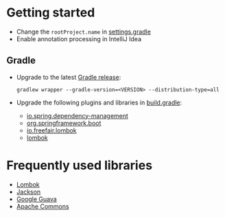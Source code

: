 # Getting started

- Change the `rootProject.name` in  [settings.gradle](settings.gradle)
- Enable annotation processing in IntelliJ Idea

## Gradle

- Upgrade to the latest [Gradle release](https://gradle.org/releases/):
    ```shell script
    gradlew wrapper --gradle-version=<VERSION> --distribution-type=all
    ```

- Upgrade the following plugins and libraries in [build.gradle](build.gradle):
    - [io.spring.dependency-management](https://plugins.gradle.org/plugin/io.spring.dependency-management) 
    - [org.springframework.boot](https://plugins.gradle.org/plugin/org.springframework.boot)
    - [io.freefair.lombok](https://plugins.gradle.org/plugin/io.freefair.lombok)
    - [lombok](https://projectlombok.org/download)

# Frequently used libraries 

- [Lombok](https://projectlombok.org/setup/gradle)
- [Jackson](https://github.com/FasterXML/jackson/wiki/Jackson-Releases)
- [Google Guava](https://github.com/FasterXML/jackson/wiki/Jackson-Releases)
- [Apache Commons](https://commons.apache.org/downloads/index.html)